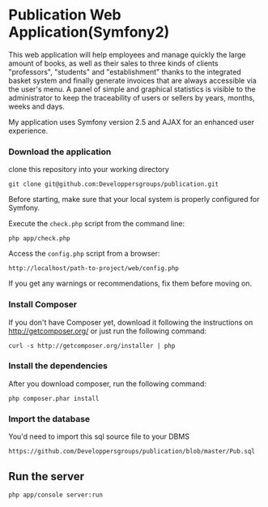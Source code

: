 Publication Web Application(Symfony2)
====================================

This web application will help employees and manage quickly the large amount of books, as well as their sales to three kinds of clients "professors", "students" and "establishment" thanks to the integrated basket system and finally
generate invoices that are always accessible via the user's menu. A panel of simple and graphical statistics is visible to the administrator to keep the traceability of users or sellers by years, months, weeks and days.

My application uses Symfony version 2.5 and AJAX for an enhanced user experience.


### Download the application

clone this repository into your working directory

	git clone git@github.com:Developpersgroups/publication.git

Before starting, make sure that your local system is properly configured for Symfony.

Execute the `check.php` script from the command line:

    php app/check.php

Access the `config.php` script from a browser:

    http://localhost/path-to-project/web/config.php
	
If you get any warnings or recommendations, fix them before moving on.

### Install Composer

If you don't have Composer yet, download it following the instructions on http://getcomposer.org/  or just run the following command:

    curl -s http://getcomposer.org/installer | php
	
### Install the dependencies

After you download composer, run the following command:

    php composer.phar install

### Import the database
	
You'd need to import this sql source file to your DBMS

	https://github.com/Developpersgroups/publication/blob/master/Pub.sql

## Run the server
	
	php app/console server:run
